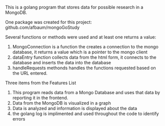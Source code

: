 This is a golang program that stores data for possible research in a MongoDB.

One package was created for this project: github.com/afbaum/mongoGoStudy

Several functions or methods were used and at least one returns a value:
1. MongoConnection is a function the creates a connection to the mongo database, it returns a value which is a pointer to the mongo client
2. dataEntry function collects data from the html form, it connects to the database and inserts the data into the database
3. handleRequests methonds handles the functions requested based on the URL entered.

Three items from the Features List
1. This program reads data from a Mongo Database and uses that data by reporting it in the frontend.
2. Data from the MongoDB is visualized in a graph
3. Data is analyzed and information is displayed about the data 
4. the golang log is implimented and used throughout the code to identify errors